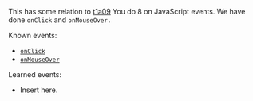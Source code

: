 This has some relation to [t1a09](public/markdown/t1a09-javascript-research.md)
You do 8 on JavaScript events. We have done `onClick` and `onMouseOver.`

Known events:
- [`onClick`](public/markdown/t1a11-JS2-onClick.md)
- [`onMouseOver`](public/markdown/t1a11-JS2-onMouseOver.md)

Learned events:
- Insert here.